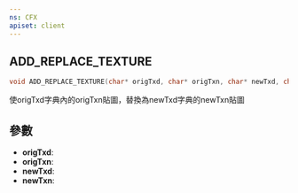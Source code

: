 ```yaml
---
ns: CFX
apiset: client
---
```

## ADD_REPLACE_TEXTURE

```c
void ADD_REPLACE_TEXTURE(char* origTxd, char* origTxn, char* newTxd, char* newTxn);
```

使origTxd字典內的origTxn貼圖，替換為newTxd字典的newTxn貼圖

## 參數
* **origTxd**: 
* **origTxn**: 
* **newTxd**: 
* **newTxn**: 

